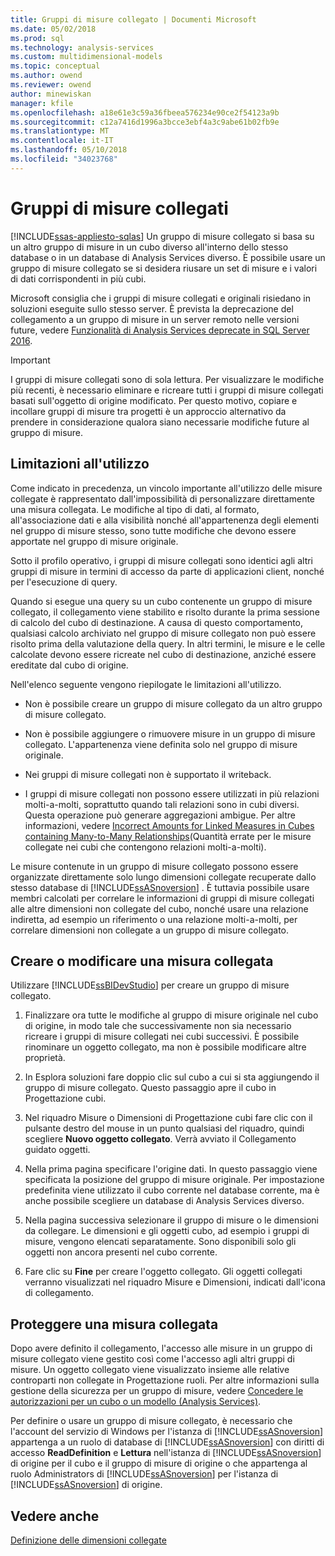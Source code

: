 ```yaml
---
title: Gruppi di misure collegato | Documenti Microsoft
ms.date: 05/02/2018
ms.prod: sql
ms.technology: analysis-services
ms.custom: multidimensional-models
ms.topic: conceptual
ms.author: owend
ms.reviewer: owend
author: minewiskan
manager: kfile
ms.openlocfilehash: a18e61e3c59a36fbeea576234e90ce2f54123a9b
ms.sourcegitcommit: c12a7416d1996a3bcce3ebf4a3c9abe61b02fb9e
ms.translationtype: MT
ms.contentlocale: it-IT
ms.lasthandoff: 05/10/2018
ms.locfileid: "34023768"
---
```

# <a name="linked-measure-groups"></a>Gruppi di misure collegati
[!INCLUDE[ssas-appliesto-sqlas](../../includes/ssas-appliesto-sqlas.md)]
  Un gruppo di misure collegato si basa su un altro gruppo di misure in un cubo diverso all'interno dello stesso database o in un database di Analysis Services diverso. È possibile usare un gruppo di misure collegato se si desidera riusare un set di misure e i valori di dati corrispondenti in più cubi.  
  
 Microsoft consiglia che i gruppi di misure collegati e originali risiedano in soluzioni eseguite sullo stesso server. È prevista la deprecazione del collegamento a un gruppo di misure in un server remoto nelle versioni future, vedere [Funzionalità di Analysis Services deprecate in SQL Server 2016](../../analysis-services/deprecated-analysis-services-features-in-sql-server-2016.md).  
  
> [!IMPORTANT]  
>  I gruppi di misure collegati sono di sola lettura. Per visualizzare le modifiche più recenti, è necessario eliminare e ricreare tutti i gruppi di misure collegati basati sull'oggetto di origine modificato. Per questo motivo, copiare e incollare gruppi di misure tra progetti è un approccio alternativo da prendere in considerazione qualora siano necessarie modifiche future al gruppo di misure.  
  
## <a name="usage-limitations"></a>Limitazioni all'utilizzo  
 Come indicato in precedenza, un vincolo importante all'utilizzo delle misure collegate è rappresentato dall'impossibilità di personalizzare direttamente una misura collegata. Le modifiche al tipo di dati, al formato, all'associazione dati e alla visibilità nonché all'appartenenza degli elementi nel gruppo di misure stesso, sono tutte modifiche che devono essere apportate nel gruppo di misure originale.  
  
 Sotto il profilo operativo, i gruppi di misure collegati sono identici agli altri gruppi di misure in termini di accesso da parte di applicazioni client, nonché per l'esecuzione di query.  
  
 Quando si esegue una query su un cubo contenente un gruppo di misure collegato, il collegamento viene stabilito e risolto durante la prima sessione di calcolo del cubo di destinazione. A causa di questo comportamento, qualsiasi calcolo archiviato nel gruppo di misure collegato non può essere risolto prima della valutazione della query. In altri termini, le misure e le celle calcolate devono essere ricreate nel cubo di destinazione, anziché essere ereditate dal cubo di origine.  
  
 Nell'elenco seguente vengono riepilogate le limitazioni all'utilizzo.  
  
-   Non è possibile creare un gruppo di misure collegato da un altro gruppo di misure collegato.  
  
-   Non è possibile aggiungere o rimuovere misure in un gruppo di misure collegato. L'appartenenza viene definita solo nel gruppo di misure originale.  
  
-   Nei gruppi di misure collegati non è supportato il writeback.  
  
-   I gruppi di misure collegati non possono essere utilizzati in più relazioni molti-a-molti, soprattutto quando tali relazioni sono in cubi diversi. Questa operazione può generare aggregazioni ambigue. Per altre informazioni, vedere [Incorrect Amounts for Linked Measures in Cubes containing Many-to-Many Relationships](http://social.technet.microsoft.com/wiki/contents/articles/22911.incorrect-amounts-for-linked-measures-in-cubes-containing-many-to-many-relationships-ssas-troubleshooting.aspx)(Quantità errate per le misure collegate nei cubi che contengono relazioni molti-a-molti).  
  
 Le misure contenute in un gruppo di misure collegato possono essere organizzate direttamente solo lungo dimensioni collegate recuperate dallo stesso database di [!INCLUDE[ssASnoversion](../../includes/ssasnoversion-md.md)] . È tuttavia possibile usare membri calcolati per correlare le informazioni di gruppi di misure collegati alle altre dimensioni non collegate del cubo, nonché usare una relazione indiretta, ad esempio un riferimento o una relazione molti-a-molti, per correlare dimensioni non collegate a un gruppo di misure collegato.  
  
## <a name="create-or-modify-a-linked-measure"></a>Creare o modificare una misura collegata  
 Utilizzare [!INCLUDE[ssBIDevStudio](../../includes/ssbidevstudio-md.md)] per creare un gruppo di misure collegato.  
  
1.  Finalizzare ora tutte le modifiche al gruppo di misure originale nel cubo di origine, in modo tale che successivamente non sia necessario ricreare i gruppi di misure collegati nei cubi successivi. È possibile rinominare un oggetto collegato, ma non è possibile modificare altre proprietà.  
  
2.  In Esplora soluzioni fare doppio clic sul cubo a cui si sta aggiungendo il gruppo di misure collegato. Questo passaggio apre il cubo in Progettazione cubi.  
  
3.  Nel riquadro Misure o Dimensioni di Progettazione cubi fare clic con il pulsante destro del mouse in un punto qualsiasi del riquadro, quindi scegliere **Nuovo oggetto collegato**. Verrà avviato il Collegamento guidato oggetti.  
  
4.  Nella prima pagina specificare l'origine dati. In questo passaggio viene specificata la posizione del gruppo di misure originale. Per impostazione predefinita viene utilizzato il cubo corrente nel database corrente, ma è anche possibile scegliere un database di Analysis Services diverso.  
  
5.  Nella pagina successiva selezionare il gruppo di misure o le dimensioni da collegare. Le dimensioni e gli oggetti cubo, ad esempio i gruppi di misure, vengono elencati separatamente. Sono disponibili solo gli oggetti non ancora presenti nel cubo corrente.  
  
6.  Fare clic su **Fine** per creare l'oggetto collegato. Gli oggetti collegati verranno visualizzati nel riquadro Misure e Dimensioni, indicati dall'icona di collegamento.  
  
## <a name="secure-a-linked-measure"></a>Proteggere una misura collegata  
 Dopo avere definito il collegamento, l'accesso alle misure in un gruppo di misure collegato viene gestito così come l'accesso agli altri gruppi di misure. Un oggetto collegato viene visualizzato insieme alle relative controparti non collegate in Progettazione ruoli. Per altre informazioni sulla gestione della sicurezza per un gruppo di misure, vedere [Concedere le autorizzazioni per un cubo o un modello &#40;Analysis Services&#41;](../../analysis-services/multidimensional-models/grant-cube-or-model-permissions-analysis-services.md).  
  
 Per definire o usare un gruppo di misure collegato, è necessario che l'account del servizio di Windows per l'istanza di [!INCLUDE[ssASnoversion](../../includes/ssasnoversion-md.md)] appartenga a un ruolo di database di [!INCLUDE[ssASnoversion](../../includes/ssasnoversion-md.md)] con diritti di accesso **ReadDefinition** e **Lettura** nell'istanza di [!INCLUDE[ssASnoversion](../../includes/ssasnoversion-md.md)] di origine per il cubo e il gruppo di misure di origine o che appartenga al ruolo Administrators di [!INCLUDE[ssASnoversion](../../includes/ssasnoversion-md.md)] per l'istanza di [!INCLUDE[ssASnoversion](../../includes/ssasnoversion-md.md)] di origine.  
  
## <a name="see-also"></a>Vedere anche  
 [Definizione delle dimensioni collegate](../../analysis-services/multidimensional-models/define-linked-dimensions.md)  
  
  
